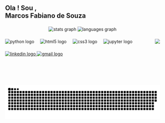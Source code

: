 <h2 align="left">Ola ! Sou ,<br> Marcos Fabiano de Souza</h2>

###

<div align="center">
  <img src="https://github-readme-stats.vercel.app/api?username=MF77PG&hide_title=false&hide_rank=false&show_icons=true&include_all_commits=true&count_private=true&disable_animations=false&theme=dracula&locale=en&hide_border=false" height="150" alt="stats graph"  />
  <img src="https://github-readme-stats.vercel.app/api/top-langs?username=MF77PG&locale=en&hide_title=false&layout=compact&card_width=320&langs_count=5&theme=dracula&hide_border=false" height="150" alt="languages graph"  />
</div>

###

<img align="right" height="150" src="https://lh3.googleusercontent.com/pw/AP1GczMzVH57HTLdg6L7jlYy9BWHDVmaRuPz1yKnBs_FwKHNoL0ZAferPRSTrV5V4CO8knfd8Xg10BZK-DL9r635iLQu3k7WbSmcS4QAOdY13mpmxfK_Rb7DdnG8BIv0VpRMtWeXIPaQwjHX5TEPnoWFPVPstGTeCljAjlyIfYE6OXU0yKjNPu5DEgxdI8V_08FABsHVksnyjiDMmsElTCU1Y1opodZqvF0VPfNc821xL06jA3U4sXVbddFmVYXtjhBAb1gXgCWPJG15PWGco4cyXtmpX9EMoh4PDiQg0w8Y3x3t_VjHHPnvsA0uirj1Brc7ogYDxh_3LLAEdrSsramULhG-SIr8xN98f22teI_64RikcyF7NIMQYUfkk0DAc_6K8bvxpmzjiRim2Gluegcfmgg7hk7b7GiJPuUtRyLJub2CW9IfS-P67-v2lcSCy8Dt2SJiD9xmjWEsjtXmXjHUoR6Cj1y5v5Q0Nl0Z5TW0W92IpbqXuhcGP7voLEEyf_82RrfnGE5zQn3Uv5kenKycnoI5Ugze1UZq-Vz6-0pOblvn86ouGNkr5D_jjJfmtJ1vk9bOENEasx2FEgL95gPBkT0IPuNXYj8WGpaks4NzVHVUsr9zXP158Rzt0h7XLE7O73tVNlHiOcJ8JTaGKblRNJuoJOZ7Uz6ThJMdCtN90IlcbmZY-35do_7WQT1gnOJXounQw3i5AqOPWrcjEkR4qzyaI-yAlXdHUcO_7JJhitFxLyQk339t38ynJyq0N_EJi52w7O2w4kkZig4pYJiUuICkG2uxEsOAh2cIW0FqzLrckdqRgijWtHIwkYo6Ue2VaEfBD87UeEtZFDes7SM8VI5uhUgBBUe301gaX9FPv00qTx1ZBi-ZTyWnw7swwJbte1RhLFRRn_t7F0punmcPE8LPEQ=w100-h100-s-no-gm?authuser=0"  />

###

<div align="left">
  <img src="https://cdn.jsdelivr.net/gh/devicons/devicon/icons/python/python-original.svg" height="30" alt="python logo"  />
  <img width="12" />
  <img src="https://cdn.jsdelivr.net/gh/devicons/devicon/icons/html5/html5-original.svg" height="30" alt="html5 logo"  />
  <img width="12" />
  <img src="https://cdn.jsdelivr.net/gh/devicons/devicon/icons/css3/css3-original.svg" height="30" alt="css3 logo"  />
  <img width="12" />
  <img src="https://cdn.jsdelivr.net/gh/devicons/devicon/icons/jupyter/jupyter-original.svg" height="30" alt="jupyter logo"  />
</div>

###

<div align="left">
  <a href="www.linkedin.com/in/marcos-fabiano-de-souza-118411301" target="_blank">
    <img src="https://img.shields.io/static/v1?message=LinkedIn&logo=linkedin&label=&color=0077B5&logoColor=white&labelColor=&style=for-the-badge" height="35" alt="linkedin logo"  />
  </a>
  <a href="marcos.fabiano77@gmail.com" target="_blank">
    <img src="https://img.shields.io/static/v1?message=Gmail&logo=gmail&label=&color=D14836&logoColor=white&labelColor=&style=for-the-badge" height="35" alt="gmail logo"  />
  </a>
</div>

###

<br clear="both">

<img src="https://raw.githubusercontent.com/MF77PG/MF77PG/main/snake.svg" alt="Snake animation" />

###
